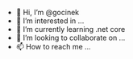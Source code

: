 - 👋 Hi, I’m @gocinek
- 👀 I’m interested in ...
- 🌱 I’m currently learning .net core
- 💞️ I’m looking to collaborate on ...
- 📫 How to reach me ...

<!---
gocinek/gocinek is a ✨ special ✨ repository because its `README.md` (this file) appears on your GitHub profile.
You can click the Preview link to take a look at your changes.
--->
